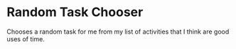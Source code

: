 # Random Task Chooser

Chooses a random task for me from my list of activities that I think are good uses of time.
